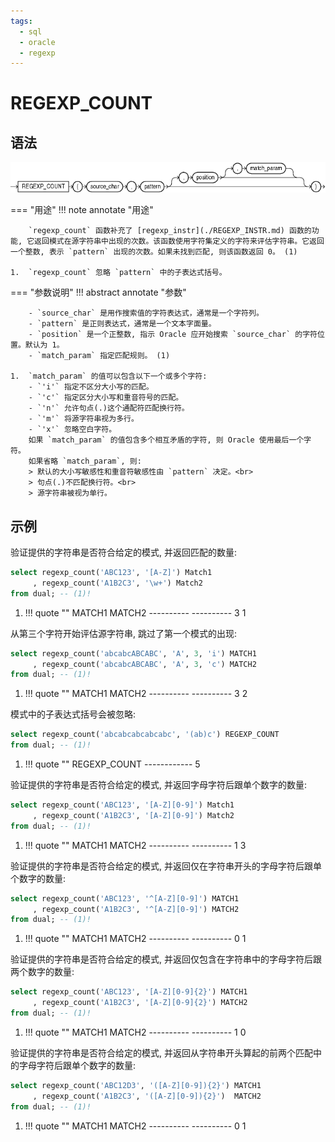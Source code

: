 ```yaml
---
tags:
  - sql
  - oracle
  - regexp
---
```


# REGEXP_COUNT

## 语法

![regexp_count 函数语法](./assets/regexp_count.gif)

=== "用途"
    !!! note annotate "用途"

        `regexp_count` 函数补充了 [regexp_instr](./REGEXP_INSTR.md) 函数的功能, 它返回模式在源字符串中出现的次数。该函数使用字符集定义的字符来评估字符串。它返回一个整数, 表示 `pattern` 出现的次数。如果未找到匹配, 则该函数返回 0。 (1)
    
    1.  `regexp_count` 忽略 `pattern` 中的子表达式括号。


=== "参数说明"
    !!! abstract annotate "参数"

        - `source_char` 是用作搜索值的字符表达式，通常是一个字符列。 
        - `pattern` 是正则表达式，通常是一个文本字面量。
        - `position` 是一个正整数, 指示 Oracle 应开始搜索 `source_char` 的字符位置。默认为 1。 
        - `match_param` 指定匹配规则。 (1)  
    
    1.  `match_param` 的值可以包含以下一个或多个字符:
        - `'i'` 指定不区分大小写的匹配。
        - `'c'` 指定区分大小写和重音符号的匹配。
        - `'n'` 允许句点(.)这个通配符匹配换行符。
        - `'m'` 将源字符串视为多行。
        - `'x'` 忽略空白字符。
        如果 `match_param` 的值包含多个相互矛盾的字符, 则 Oracle 使用最后一个字符。
        如果省略 `match_param`, 则:
        > 默认的大小写敏感性和重音符敏感性由 `pattern` 决定。<br>
        > 句点(.)不匹配换行符。<br>
        > 源字符串被视为单行。


## 示例

验证提供的字符串是否符合给定的模式, 并返回匹配的数量:

```sql
select regexp_count('ABC123', '[A-Z]') Match1
     , regexp_count('A1B2C3', '\w+') Match2
from dual; -- (1)!
```

1.  !!! quote ""
            MATCH1     MATCH2
        ---------- ----------
                 3          1



从第三个字符开始评估源字符串, 跳过了第一个模式的出现:

```sql
select regexp_count('abcabcABCABC', 'A', 3, 'i') MATCH1 
     , regexp_count('abcabcABCABC', 'A', 3, 'c') MATCH2
from dual; -- (1)!
```

1.  !!! quote ""
            MATCH1     MATCH2
        ---------- ----------
                 3          2



模式中的子表达式括号会被忽略:

```sql 
select regexp_count('abcabcabcabcabc', '(ab)c') REGEXP_COUNT
from dual; -- (1)! 
```

1.  !!! quote ""
        REGEXP_COUNT
        ------------
                   5



验证提供的字符串是否符合给定的模式, 并返回字母字符后跟单个数字的数量: 

```sql
select regexp_count('ABC123', '[A-Z][0-9]') Match1
     , regexp_count('A1B2C3', '[A-Z][0-9]') Match2
from dual; -- (1)!
```

1.  !!! quote ""
            MATCH1     MATCH2
        ---------- ----------
                 1          3



验证提供的字符串是否符合给定的模式, 并返回仅在字符串开头的字母字符后跟单个数字的数量:

```sql
select regexp_count('ABC123', '^[A-Z][0-9]') MATCH1
     , regexp_count('A1B2C3', '^[A-Z][0-9]') MATCH2
from dual; -- (1)!
```

1.  !!! quote ""
            MATCH1     MATCH2
        ---------- ----------
                 0          1



验证提供的字符串是否符合给定的模式, 并返回仅包含在字符串中的字母字符后跟两个数字的数量:

```sql  
select regexp_count('ABC123', '[A-Z][0-9]{2}') MATCH1
     , regexp_count('A1B2C3', '[A-Z][0-9]{2}') MATCH2
from dual; -- (1)!
```

1.  !!! quote ""
            MATCH1     MATCH2
        ---------- ----------
                 1          0



验证提供的字符串是否符合给定的模式, 并返回从字符串开头算起的前两个匹配中的字母字符后跟单个数字的数量:

```sql
select regexp_count('ABC12D3', '([A-Z][0-9]){2}') MATCH1
     , regexp_count('A1B2C3', '([A-Z][0-9]){2}')  MATCH2
from dual; -- (1)!
```

1.  !!! quote ""
            MATCH1     MATCH2
        ---------- ----------
                 0          1


